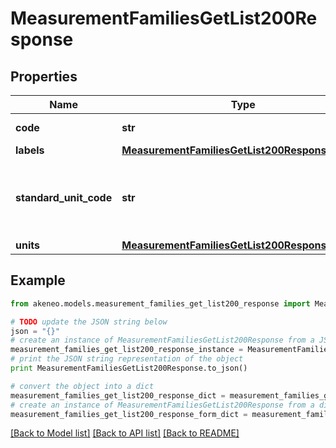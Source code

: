 # MeasurementFamiliesGetList200Response


## Properties
Name | Type | Description | Notes
------------ | ------------- | ------------- | -------------
**code** | **str** | Measurement family code | 
**labels** | [**MeasurementFamiliesGetList200ResponseLabels**](MeasurementFamiliesGetList200ResponseLabels.md) |  | [optional] 
**standard_unit_code** | **str** | Unit code used as the standard unit for this measurement family | 
**units** | [**MeasurementFamiliesGetList200ResponseUnits**](MeasurementFamiliesGetList200ResponseUnits.md) |  | 

## Example

```python
from akeneo.models.measurement_families_get_list200_response import MeasurementFamiliesGetList200Response

# TODO update the JSON string below
json = "{}"
# create an instance of MeasurementFamiliesGetList200Response from a JSON string
measurement_families_get_list200_response_instance = MeasurementFamiliesGetList200Response.from_json(json)
# print the JSON string representation of the object
print MeasurementFamiliesGetList200Response.to_json()

# convert the object into a dict
measurement_families_get_list200_response_dict = measurement_families_get_list200_response_instance.to_dict()
# create an instance of MeasurementFamiliesGetList200Response from a dict
measurement_families_get_list200_response_form_dict = measurement_families_get_list200_response.from_dict(measurement_families_get_list200_response_dict)
```
[[Back to Model list]](../README.md#documentation-for-models) [[Back to API list]](../README.md#documentation-for-api-endpoints) [[Back to README]](../README.md)


